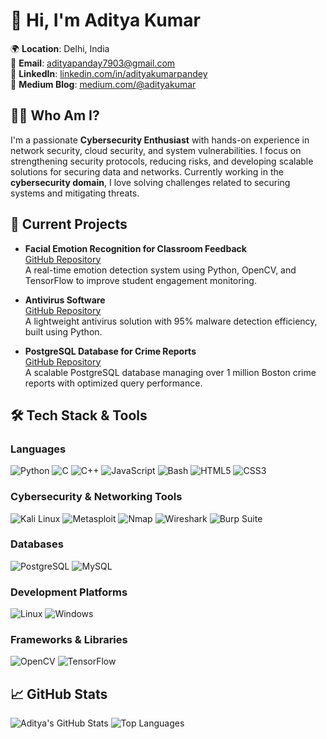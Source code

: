 # 👋 Hi, I'm Aditya Kumar

🌍 **Location**: Delhi, India  
📧 **Email**: [adityapanday7903@gmail.com](mailto:adityapanday7903@gmail.com)  
🔗 **LinkedIn**: [linkedin.com/in/adityakumarpandey](https://linkedin.com/in/adityakumarpandey)  
📝 **Medium Blog**: [medium.com/@adityakumar](https://medium.com/@adityakumar)  

## 👨‍💻 Who Am I?

I'm a passionate **Cybersecurity Enthusiast** with hands-on experience in network security, cloud security, and system vulnerabilities. I focus on strengthening security protocols, reducing risks, and developing scalable solutions for securing data and networks. Currently working in the **cybersecurity domain**, I love solving challenges related to securing systems and mitigating threats.

## 🔧 Current Projects

- **Facial Emotion Recognition for Classroom Feedback**  
  [GitHub Repository](https://github.com/adityakumarpandey/facial-emotion-recognition)  
  A real-time emotion detection system using Python, OpenCV, and TensorFlow to improve student engagement monitoring.

- **Antivirus Software**  
  [GitHub Repository](https://github.com/adityakumarpandey/antivirus-software)  
  A lightweight antivirus solution with 95% malware detection efficiency, built using Python.

- **PostgreSQL Database for Crime Reports**  
  [GitHub Repository](https://github.com/adityakumarpandey/crime-reports-database)  
  A scalable PostgreSQL database managing over 1 million Boston crime reports with optimized query performance.

## 🛠️ Tech Stack & Tools

### Languages
![Python](https://img.shields.io/badge/Python-3776AB?style=for-the-badge&logo=python&logoColor=white) 
![C](https://img.shields.io/badge/C-A8B9CC?style=for-the-badge&logo=c&logoColor=white) 
![C++](https://img.shields.io/badge/C++-00599C?style=for-the-badge&logo=cplusplus&logoColor=white) 
![JavaScript](https://img.shields.io/badge/JavaScript-F7DF1E?style=for-the-badge&logo=javascript&logoColor=black) 
![Bash](https://img.shields.io/badge/Bash-4EAA25?style=for-the-badge&logo=gnubash&logoColor=white) 
![HTML5](https://img.shields.io/badge/HTML5-E34F26?style=for-the-badge&logo=html5&logoColor=white) 
![CSS3](https://img.shields.io/badge/CSS3-1572B6?style=for-the-badge&logo=css3&logoColor=white)

### Cybersecurity & Networking Tools
![Kali Linux](https://img.shields.io/badge/Kali_Linux-557C94?style=for-the-badge&logo=kalilinux&logoColor=white) 
![Metasploit](https://img.shields.io/badge/Metasploit-33AADD?style=for-the-badge&logo=metasploit&logoColor=white) 
![Nmap](https://img.shields.io/badge/Nmap-0088CC?style=for-the-badge&logo=nmap&logoColor=white) 
![Wireshark](https://img.shields.io/badge/Wireshark-1679A7?style=for-the-badge&logo=wireshark&logoColor=white) 
![Burp Suite](https://img.shields.io/badge/Burp_Suite-FF5733?style=for-the-badge&logo=burpsuite&logoColor=white) 

### Databases
![PostgreSQL](https://img.shields.io/badge/PostgreSQL-4169E1?style=for-the-badge&logo=postgresql&logoColor=white) 
![MySQL](https://img.shields.io/badge/MySQL-4479A1?style=for-the-badge&logo=mysql&logoColor=white) 

### Development Platforms
![Linux](https://img.shields.io/badge/Linux-FCC624?style=for-the-badge&logo=linux&logoColor=black) 
![Windows](https://img.shields.io/badge/Windows-0078D6?style=for-the-badge&logo=windows&logoColor=white)

### Frameworks & Libraries
![OpenCV](https://img.shields.io/badge/OpenCV-5C3EE8?style=for-the-badge&logo=opencv&logoColor=white) 
![TensorFlow](https://img.shields.io/badge/TensorFlow-FF6F00?style=for-the-badge&logo=tensorflow&logoColor=white)

## 📈 GitHub Stats
![Aditya's GitHub Stats](https://github-readme-stats.vercel.app/api?username=Itzadityapandey&show_icons=true&theme=radical)
![Top Languages](https://github-readme-stats.vercel.app/api/top-langs/?username=Itzadityapandey&layout=compact&theme=radical)
